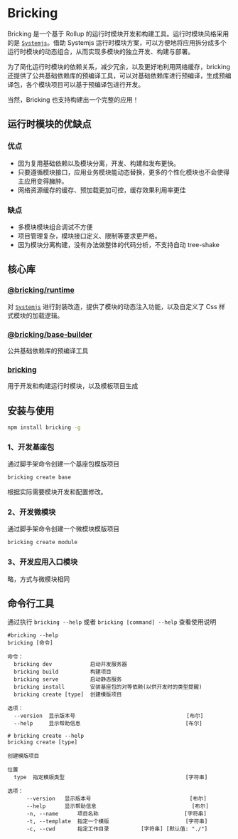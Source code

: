 # Bricking

Bricking 是一个基于 Rollup 的运行时模块开发和构建工具。运行时模块风格采用的是 [`Systemjs`](https://github.com/systemjs/systemjs)。借助 Systemjs 运行时模块方案，可以方便地将应用拆分成多个运行时模块的动态组合，从而实现多模块的独立开发、构建与部署。

为了简化运行时模块的依赖关系，减少冗余，以及更好地利用网络缓存，bricking 还提供了公共基础依赖库的预编译工具，可以对基础依赖库进行预编译，生成预编译包，各个模块项目可以基于预编译包进行开发。

当然，Bricking 也支持构建出一个完整的应用！

## 运行时模块的优缺点

### 优点

- 因为复用基础依赖以及模块分离，开发、构建和发布更快。
- 只要遵循模块接口，应用业务模块能动态替换，更多的个性化模块也不会使得主应用变得臃肿。
- 网络资源缓存的缓存、预加载更加可控，缓存效果利用率更佳

### 缺点

- 多模块模块组合调试不方便
- 项目管理复杂，模块接口定义、限制等要求更严格。
- 因为模块分离构建，没有办法做整体的代码分析，不支持自动 tree-shake


## 核心库

### [@bricking/runtime](./packages/runtime/README.md)

对 [`Systemjs`](https://github.com/systemjs/systemjs) 进行封装改造，提供了模块的动态注入功能，以及自定义了 Css 样式模块的加载逻辑。

### [@bricking/base-builder](./packages/base-builder/README.md)

公共基础依赖库的预编译工具

### [bricking](./packages/bricking/README.md)

用于开发和构建运行时模块，以及模板项目生成

## 安装与使用

```sh
npm install bricking -g
```

### 1、开发基座包

通过脚手架命令创建一个基座包模版项目

```sh
bricking create base
```

根据实际需要模块开发和配置修改。

### 2、开发微模块

通过脚手架命令创建一个微模块模版项目

```sh
bricking create module
```

### 3、开发应用入口模块

略，方式与微模块相同

## 命令行工具

通过执行 `bricking --help` 或者 `bricking [command] --help` 查看使用说明

```
#bricking --help
bricking [命令]

命令：
  bricking dev            启动开发服务器
  bricking build          构建项目
  bricking serve          启动静态服务
  bricking install        安装基座包的对等依赖(以供开发时的类型提醒)
  bricking create [type]  创建模版项目

选项：
  --version  显示版本号                                   [布尔]
  --help     显示帮助信息                                 [布尔]
```

```
# bricking create --help
bricking create [type]

创建模版项目

位置
  type  指定模版类型                                      [字符串]

选项：
      --version   显示版本号                               [布尔]
      --help      显示帮助信息                              [布尔]
      -n, --name      项目名称                           [字符串]
      -t, --template  指定一个模版                        [字符串]
      -c, --cwd       指定工作目录          [字符串] [默认值: "./"]
```
